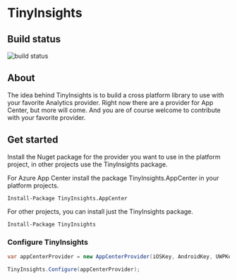 # TinyInsights

## Build status
<img src="https://io2gamelabs.visualstudio.com/_apis/public/build/definitions/be16d002-5786-41a1-bf3b-3e13d5e80aa0/8/badge" alt="build status" />

## About
The idea behind TinyInsights is to build a cross platform library to use with your favorite Analytics provider. Right now there are a provider for App Center, but more will come. And you are of course welcome to contribute with your favorite provider.

## Get started
Install the Nuget package for the provider you want to use in the platform project, in other projects use the TinyInsights package.


For Azure App Center install the package TinyInsights.AppCenter in your platform projects.

```
Ìnstall-Package TinyInsights.AppCenter
```

For other projects, you can install just the TinyInsights package.

```
Ìnstall-Package TinyInsights
```

### Configure TinyInsights
```csharp
var appCenterProvider = new AppCenterProvider(iOSKey, AndroidKey, UWPKey)

TinyInsights.Configure(appCenterProvider);
```

